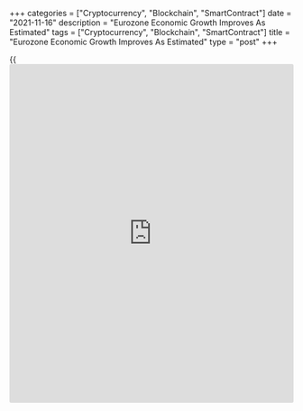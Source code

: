 +++
categories = ["Cryptocurrency", "Blockchain", "SmartContract"]
date = "2021-11-16"
description = "Eurozone Economic Growth Improves As Estimated"
tags = ["Cryptocurrency", "Blockchain", "SmartContract"]
title = "Eurozone Economic Growth Improves As Estimated"
type = "post"
+++

{{<iframe id="large-banner" src="https://www.bounty.group/#slide=3.0" width="100%" height="600" scrolling="no" style="border: 0px solid rgb(216, 221, 230); border-radius: 3px;">}}

The euro area [economy][1] expanded at a slightly faster pace in the
third quarter, as previously estimated, flash estimate from Eurostat
showed on Tuesday.  
  
Gross domestic product grew 2.2 percent from the prior quarter, when it
was up 2.1 percent. The rate came in line with the estimate released on
October 29.

On a yearly basis, economic growth slowed to 3.7 percent from 14.2
percent in the preceding period. The annual rate also matched the
initial estimate.  
  
The EU27 GDP advanced 2.1 percent on quarter, taking the annual growth
to 3.9 percent in the third quarter.

Further, data showed that the number of employed persons in euro area
rose 0.9 percent sequentially, faster than the 0.7 percent rise posted
in the second quarter. Likewise, the annual growth improved to 2 percent
from 1.9 percent.

For comments and feedback [contact](https://www.playgroundfx.com/contact/): editorial@rtt[news](https://www.letsplayfx.com/blog/forex-news-website/).com

[Economic News][1]

 **What parts of the world are seeing the best (and worst) economic
performances lately? Click[here][2] to check out our [Econ Scorecard][2]
and find out! See up-to-the-moment [ranking](https://www.playgroundfx.com/blog/crypto-exchange-ranking/)s for the best and worst
performers in [GDP][2], [unemployment rate][3], [inflation][4] and much
more.**

   1. www.rtt[news](https://www.letsplayfx.com/blog/forex-news-website/).com/Content/EconomicNews.aspx
   2. www.rtt[news](https://www.letsplayfx.com/blog/forex-news-website/).com/economic-scorecard/world-rank/GDP/highest-performance.aspx
   3. www.rtt[news](https://www.letsplayfx.com/blog/forex-news-website/).com/economic-scorecard/world-rank/unemployment-rate/lowest-performance.aspx
   4. www.rtt[news](https://www.letsplayfx.com/blog/forex-news-website/).com/economic-scorecard/world-rank/CPI/highest-performance.aspx